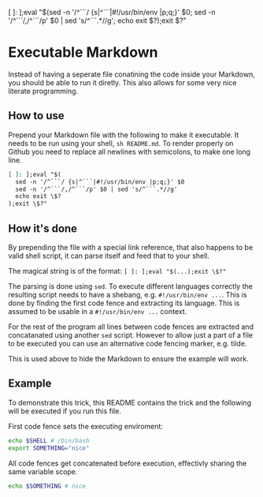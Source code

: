 [ ]: ];eval "$(sed -n '/^\```/ {s|^\```|#!/usr/bin/env |p;q;}' $0; sed -n '/^\```/,/^\```/p' $0 | sed 's/^\```.*//g'; echo exit \$?);exit \$?"
# Executable Markdown
Instead of having a seperate file conatining the code inside your Markdown, you
should be able to run it diretly. This also allows for some very nice literate
programming.

## How to use
Prepend your Markdown file with the following to make it executable. It needs
to be run using your shell, `sh README.md`. To render properly on Github you
need to replace all newlines with semicolons, to make one long line.

~~~markdown
[ ]: ];eval "$(
  sed -n '/^```/ {s|^```|#!/usr/bin/env |p;q;}' $0
  sed -n '/^```/,/^```/p' $0 | sed 's/^```.*//g'
  echo exit \$?
);exit \$?"
~~~

## How it's done
By prepending the file with a special link reference, that also happens to be
valid shell script, it can parse itself and feed that to your shell.

The magical string is of the format: `[ ]: ];eval "$(...);exit \$?"`

The parsing is done using `sed`. To execute different languages correctly the
resulting script needs to have a shebang, e.g. `#!/usr/bin/env ...`. This is
done by finding the first code fence and extracting its language. This is
assumed to be usable in a `#!/usr/bin/env ...` context.

For the rest of the program all lines between code fences are extracted and
concatanated using another `sed` script. However to allow just a part of a file
to be executed you can use an alternative code fencing marker, e.g. tilde.

This is used above to hide the Markdown to ensure the example will work.

## Example
To demonstrate this trick, this README contains the trick and the following
will be executed if you run this file.

First code fence sets the executing enviroment:
```bash
echo $SHELL # /bin/bash
export SOMETHING="nice"
```

All code fences get concatenated before execution, effectivly sharing the same
variable scope.
```bash
echo $SOMETHING # nice
```

